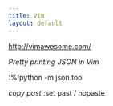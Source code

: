 ```yaml
---
title: Vim
layout: default
---
```

http://vimawesome.com/

*Pretty printing JSON in Vim*

:%!python -m json.tool

*copy past*
:set past / nopaste



